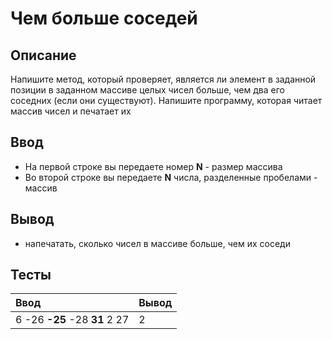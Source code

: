 # Чем больше соседей

## Описание
Напишите метод, который проверяет, является ли элемент в заданной позиции в заданном массиве целых чисел больше, чем два его соседних (если они существуют).
Напишите программу, которая читает массив чисел и печатает их

## Ввод
- На первой строке вы передаете номер **N** - размер массива
- Во второй строке вы передаете **N** числа, разделенные пробелами - массив

## Вывод
- напечатать, сколько чисел в массиве больше, чем их соседи

## Тесты

| Ввод                          | Вывод  |
|:------------------------------|:-------|
| 6 -26 **-25** -28 **31** 2 27 | 2      |
